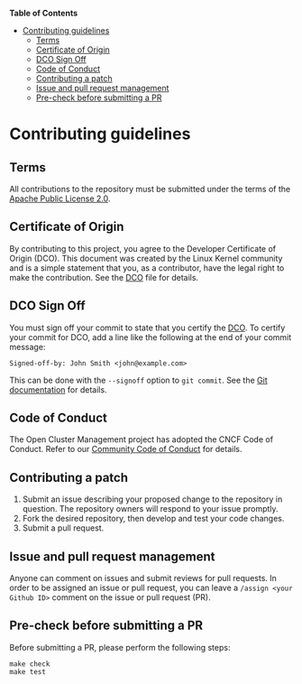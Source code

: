 **Table of Contents**

- [Contributing guidelines](#contributing-guidelines)
    - [Terms](#terms)
    - [Certificate of Origin](#certificate-of-origin)
    - [DCO Sign Off](#dco-sign-off)
    - [Code of Conduct](#code-of-conduct)
    - [Contributing a patch](#contributing-a-patch)
    - [Issue and pull request management](#issue-and-pull-request-management)
    - [Pre-check before submitting a PR](#pre-check-before-submitting-a-pr)

# Contributing guidelines

## Terms

All contributions to the repository must be submitted under the terms of the [Apache Public License 2.0](https://www.apache.org/licenses/LICENSE-2.0).

## Certificate of Origin

By contributing to this project, you agree to the Developer Certificate of Origin (DCO). This document was created by the Linux Kernel community and is a simple statement that you, as a contributor, have the legal right to make the contribution. See the [DCO](https://github.com/stolostron/community/blob/main/DCO) file for details.

## DCO Sign Off

You must sign off your commit to state that you certify the [DCO](https://github.com/stolostron/community/blob/main/DCO). To certify your commit for DCO, add a line like the following at the end of your commit message:

```
Signed-off-by: John Smith <john@example.com>
```

This can be done with the `--signoff` option to `git commit`. See the [Git documentation](https://git-scm.com/docs/git-commit#Documentation/git-commit.txt--s) for details.

## Code of Conduct

The Open Cluster Management project has adopted the CNCF Code of Conduct. Refer to our [Community Code of Conduct](https://github.com/stolostron/community/blob/main/CODE_OF_CONDUCT.md) for details.

## Contributing a patch

1. Submit an issue describing your proposed change to the repository in question. The repository owners will respond to your issue promptly.
2. Fork the desired repository, then develop and test your code changes.
3. Submit a pull request.

## Issue and pull request management

Anyone can comment on issues and submit reviews for pull requests. In order to be assigned an issue or pull request, you can leave a `/assign <your Github ID>` comment on the issue or pull request (PR).

## Pre-check before submitting a PR

Before submitting a PR, please perform the following steps:

```shell
make check
make test
```
